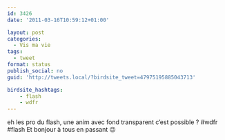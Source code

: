 ```yaml
---
id: 3426
date: '2011-03-16T10:59:12+01:00'

layout: post
categories:
  - Vis ma vie
tags:
  - tweet
format: status
publish_social: no
guid: 'http://tweets.local/?birdsite_tweet=47975195885043713'

birdsite_hashtags:
    - flash
    - wdfr
---
```


eh les pro du flash, une anim avec fond transparent c’est possible ? #wdfr #flash Et bonjour à tous en passant 😉